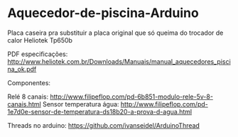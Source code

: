 # Aquecedor-de-piscina-Arduino
Placa caseira pra substituir a placa original que só queima do trocador de calor Heliotek Tp650b

PDF especificações: http://www.heliotek.com.br/Downloads/Manuais/manual_aquecedores_piscina_ok.pdf

Componentes:

Relé 8 canais: http://www.filipeflop.com/pd-6b851-modulo-rele-5v-8-canais.html
Sensor temperatura água: http://www.filipeflop.com/pd-1e7d0e-sensor-de-temperatura-ds18b20-a-prova-d-agua.html

Threads no arduino: https://github.com/ivanseidel/ArduinoThread

